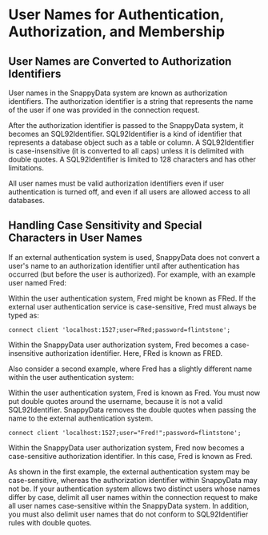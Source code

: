 # User Names for Authentication, Authorization, and Membership <a id="user-names"></a>


## User Names are Converted to Authorization Identifiers
User names in the SnappyData system are known as authorization identifiers. The authorization identifier is a string that represents the name of the user if one was provided in the connection request. 

After the authorization identifier is passed to the SnappyData system, it becomes an SQL92Identifier. SQL92Identifier is a kind of identifier that represents a database object such as a table or column. A SQL92Identifier is case-insensitive (it is converted to all caps) unless it is delimited with double quotes. A SQL92Identifier is limited to 128 characters and has other limitations.

All user names must be valid authorization identifiers even if user authentication is turned off, and even if all users are allowed access to all databases.

## Handling Case Sensitivity and Special Characters in User Names
If an external authentication system is used, SnappyData does not convert a user's name to an authorization identifier until after authentication has occurred (but before the user is authorized). For example, with an example user named Fred:

Within the user authentication system, Fred might be known as FRed. If the external user authentication service is case-sensitive, Fred must always be typed as:
```pre
connect client 'localhost:1527;user=FRed;password=flintstone';
```
Within the SnappyData user authorization system, Fred becomes a case-insensitive authorization identifier. Here, FRed is known as FRED.

Also consider a second example, where Fred has a slightly different name within the user authentication system:

Within the user authentication system, Fred is known as Fred. You must now put double quotes around the username, because it is not a valid SQL92Identifier. SnappyData removes the double quotes when passing the name to the external authentication system.

```pre
connect client 'localhost:1527;user="Fred!";password=flintstone';
```

Within the SnappyData user authorization system, Fred now becomes a case-sensitive authorization identifier. In this case, Fred is known as Fred.

As shown in the first example, the external authentication system may be case-sensitive, whereas the authorization identifier within SnappyData may not be. If your authentication system allows two distinct users whose names differ by case, delimit all user names within the connection request to make all user names case-sensitive within the SnappyData system. In addition, you must also delimit user names that do not conform to SQL92Identifier rules with double quotes.
